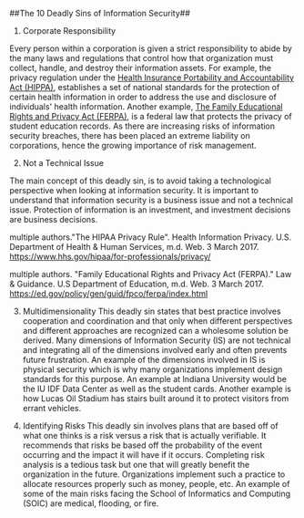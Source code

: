 ##The 10 Deadly Sins of Information Security##

1. Corporate Responsibility

Every person within a corporation is given a strict responsibility to abide by the many laws and regulations that control how that organization must collect, handle, and destroy their information assets. For example, the privacy regulation under the [Health Insurance Portability and Accountability Act (HIPPA)](https://www.hhs.gov/hipaa/for-professionals/privacy/), establishes a set of national standards for the protection of certain health information in order to address the use and disclosure of individuals' health information. Another example, [The Family Educational Rights and Privacy Act (FERPA)](https://ed.gov/policy/gen/guid/fpco/ferpa/index.html), is a federal law that protects the privacy of student education records. As there are increasing risks of information security breaches, there has been placed an extreme liability on corporations, hence the growing importance of risk management. 

2. Not a Technical Issue

The main concept of this deadly sin, is to avoid taking a technological perspective when looking at information security. It is important to understand that information security is a business issue and not a technical issue. Protection of information is an investment, and investment decisions are business decisions. 

multiple authors."The HIPAA Privacy Rule". Health Information Privacy. U.S. Department of Health & Human Services, m.d. Web. 3 March 2017. https://www.hhs.gov/hipaa/for-professionals/privacy/

multiple authors. "Family Educational Rights and Privacy Act (FERPA)." Law & Guidance. U.S Department of Education, m.d. Web. 3 March 2017. https://ed.gov/policy/gen/guid/fpco/ferpa/index.html

3. Multidimensionality
This deadly sin states that best practice involves cooperation and coordination and that only when different perspectives and different approaches are recognized can a wholesome solution be derived. Many dimensions of Information Security (IS) are not technical and integrating all of the dimensions involved early and often prevents future frustration. An example of the dimensions involved in IS is physical security which is why many organizations implement design standards for this purpose. An example at Indiana University would be the IU IDF Data Center as well as the student cards. Another example is how Lucas Oil Stadium has stairs built around it to protect visitors from errant vehicles. 

4. Identifying Risks
This deadly sin involves plans that are based off of what one thinks is a risk versus a risk that is actually verifiable. It recommends that risks be based off the probability of the event occurring and the impact it will have if it occurs. Completing risk analysis is a tedious task but one that will greatly benefit the organization in the future. Organizations implement such a practice to allocate resources properly such as money, people, etc. An example of some of the main risks facing the School of Informatics and Computing (SOIC) are medical, flooding, or fire. 